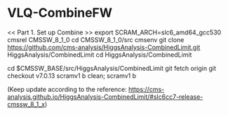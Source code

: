 # VLQ-CombineFW

<< Part 1. Set up Combine >>
export SCRAM_ARCH=slc6_amd64_gcc530
cmsrel CMSSW_8_1_0
cd CMSSW_8_1_0/src
cmsenv
git clone https://github.com/cms-analysis/HiggsAnalysis-CombinedLimit.git HiggsAnalysis/CombinedLimit
cd HiggsAnalysis/CombinedLimit

cd $CMSSW_BASE/src/HiggsAnalysis/CombinedLimit
git fetch origin
git checkout v7.0.13
scramv1 b clean; scramv1 b

(Keep update according to the reference: https://cms-analysis.github.io/HiggsAnalysis-CombinedLimit/#slc6cc7-release-cmssw_8_1_x)
